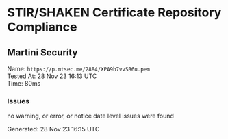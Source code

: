 # STIR/SHAKEN Certificate Repository Compliance

## Martini Security

Name: `https://p.mtsec.me/2884/XPA9b7vvSB6u.pem`\
Tested At: 28 Nov 23 16:13 UTC\
Time: 80ms

### Issues

no warning, or error, or notice date level issues were found

Generated: 28 Nov 23 16:15 UTC
